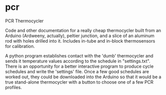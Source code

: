 # pcr
PCR Thermocycler

Code and other documentation for a really cheap thermocycler built from an Arduino (Ardweeny, actually), peltier junction, and a slice of an aluminum rod with holes drilled into it.   Includes in-tube and in-block thermosensors for calibration.

A python program establishes contact with the 'dumb' thermocycler and sends it temperature values according to the schedule in "settings.txt".  There is an opportunity for a better interactive program to produce cycle schedules and write the 'settings' file.  Once a few good schedules are worked out, they could be downloaded into the Arduino so that it would be a true stand-alone thermocycler with a button to choose one of a few PCR profiles.


